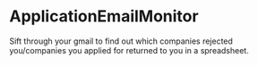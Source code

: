 # ApplicationEmailMonitor
Sift through your gmail to find out which companies rejected you/companies you applied for returned to you in a spreadsheet. 
